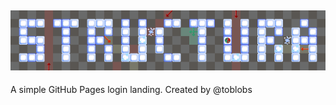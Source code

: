 ![logo](https://github.com/SynergyStudios/structura-oauth/blob/main/structlogobanner.png?raw=true)
--
A simple GitHub Pages login landing.
Created by @toblobs
